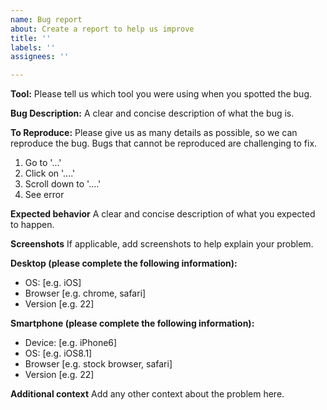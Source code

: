 ```yaml
---
name: Bug report
about: Create a report to help us improve
title: ''
labels: ''
assignees: ''

---
```


**Tool:**
Please tell us which tool you were using when you spotted the bug.

**Bug Description:**
A clear and concise description of what the bug is.

**To Reproduce:**
Please give us as many details as possible, so we can reproduce the bug. Bugs that cannot be reproduced are challenging to fix.

1. Go to '...'
2. Click on '....'
3. Scroll down to '....'
4. See error

**Expected behavior**
A clear and concise description of what you expected to happen.

**Screenshots**
If applicable, add screenshots to help explain your problem.

**Desktop (please complete the following information):**
 - OS: [e.g. iOS]
 - Browser [e.g. chrome, safari]
 - Version [e.g. 22]

**Smartphone (please complete the following information):**
 - Device: [e.g. iPhone6]
 - OS: [e.g. iOS8.1]
 - Browser [e.g. stock browser, safari]
 - Version [e.g. 22]

**Additional context**
Add any other context about the problem here.
